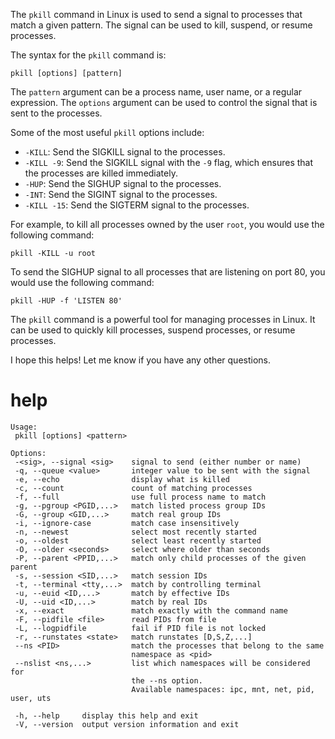 The `pkill` command in Linux is used to send a signal to processes that match a given pattern. The signal can be used to kill, suspend, or resume processes.

The syntax for the `pkill` command is:

```
pkill [options] [pattern]
```

The `pattern` argument can be a process name, user name, or a regular expression. The `options` argument can be used to control the signal that is sent to the processes.

Some of the most useful `pkill` options include:

* `-KILL`: Send the SIGKILL signal to the processes.
* `-KILL -9`: Send the SIGKILL signal with the `-9` flag, which ensures that the processes are killed immediately.
* `-HUP`: Send the SIGHUP signal to the processes.
* `-INT`: Send the SIGINT signal to the processes.
* `-KILL -15`: Send the SIGTERM signal to the processes.

For example, to kill all processes owned by the user `root`, you would use the following command:

```
pkill -KILL -u root
```

To send the SIGHUP signal to all processes that are listening on port 80, you would use the following command:

```
pkill -HUP -f 'LISTEN 80'
```

The `pkill` command is a powerful tool for managing processes in Linux. It can be used to quickly kill processes, suspend processes, or resume processes.

I hope this helps! Let me know if you have any other questions.


# help

```
Usage:
 pkill [options] <pattern>

Options:
 -<sig>, --signal <sig>    signal to send (either number or name)
 -q, --queue <value>       integer value to be sent with the signal
 -e, --echo                display what is killed
 -c, --count               count of matching processes
 -f, --full                use full process name to match
 -g, --pgroup <PGID,...>   match listed process group IDs
 -G, --group <GID,...>     match real group IDs
 -i, --ignore-case         match case insensitively
 -n, --newest              select most recently started
 -o, --oldest              select least recently started
 -O, --older <seconds>     select where older than seconds
 -P, --parent <PPID,...>   match only child processes of the given parent
 -s, --session <SID,...>   match session IDs
 -t, --terminal <tty,...>  match by controlling terminal
 -u, --euid <ID,...>       match by effective IDs
 -U, --uid <ID,...>        match by real IDs
 -x, --exact               match exactly with the command name
 -F, --pidfile <file>      read PIDs from file
 -L, --logpidfile          fail if PID file is not locked
 -r, --runstates <state>   match runstates [D,S,Z,...]
 --ns <PID>                match the processes that belong to the same
                           namespace as <pid>
 --nslist <ns,...>         list which namespaces will be considered for
                           the --ns option.
                           Available namespaces: ipc, mnt, net, pid, user, uts

 -h, --help     display this help and exit
 -V, --version  output version information and exit

```
